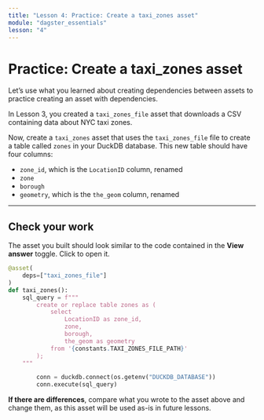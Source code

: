 ```yaml
---
title: "Lesson 4: Practice: Create a taxi_zones asset"
module: "dagster_essentials"
lesson: "4"
---
```


# Practice: Create a taxi_zones asset

Let’s use what you learned about creating dependencies between assets to practice creating an asset with dependencies.

In Lesson 3, you created a `taxi_zones_file` asset that downloads a CSV containing data about NYC taxi zones.

Now, create a `taxi_zones` asset that uses the `taxi_zones_file` file to create a table called `zones` in your DuckDB database. This new table should have four columns:

- `zone_id`, which is the `LocationID` column, renamed
- `zone`
- `borough`
- `geometry`, which is the `the_geom` column, renamed

---

## Check your work

The asset you built should look similar to the code contained in the **View answer** toggle. Click to open it.

```python
@asset(
	deps=["taxi_zones_file"]
)
def taxi_zones():
    sql_query = f"""
        create or replace table zones as (
            select
                LocationID as zone_id,
                zone,
                borough,
                the_geom as geometry
            from '{constants.TAXI_ZONES_FILE_PATH}'
        );
    """

		conn = duckdb.connect(os.getenv("DUCKDB_DATABASE"))
		conn.execute(sql_query)
```

**If there are differences**, compare what you wrote to the asset above and change them, as this asset will be used as-is in future lessons.